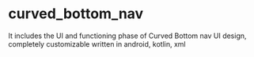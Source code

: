 # curved_bottom_nav
It includes the UI and functioning phase of Curved Bottom nav UI design,
completely customizable written in android, kotlin, xml

